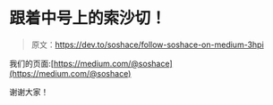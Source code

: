 # 跟着中号上的索沙切！

> 原文：<https://dev.to/soshace/follow-soshace-on-medium-3hpi>

我们的页面:[https://medium.com/@soshace](https://medium.com/@soshace)

谢谢大家！